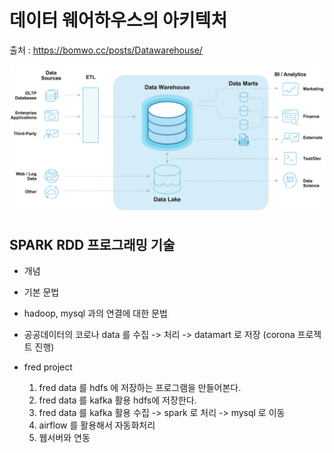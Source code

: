 # 데이터 웨어하우스의 아키텍처

출처 : https://bomwo.cc/posts/Datawarehouse/

![Alt text](snowflake.png)

## SPARK RDD 프로그래밍 기술

- 개념

- 기본 문법

- hadoop, mysql 과의 연결에 대한 문법

- 공공데이터의 코로나 data 를 수집 -> 처리 -> datamart 로 저장 (corona 프로젝트 진행)

- fred project
  1. fred data 를 hdfs 에 저장하는 프로그램을 만들어본다.
  2. fred data 를 kafka 활용 hdfs에 저장한다.
  3. fred data 를 kafka 활용 수집 -> spark 로 처리 -> mysql 로 이동
  4. airflow 를 활용해서 자동화처리
  5. 웹서버와 연동
